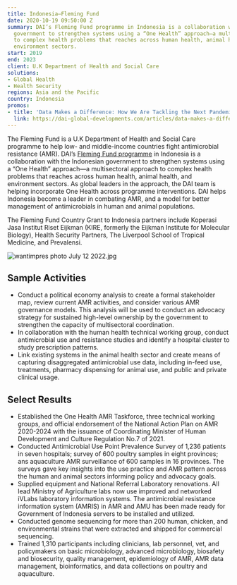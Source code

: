 ```yaml
---
title: Indonesia—Fleming Fund
date: 2020-10-19 09:50:00 Z
summary: DAI’s Fleming Fund programme in Indonesia is a collaboration with the Indonesian
  government to strengthen systems using a “One Health” approach—a multisectoral approach
  to complex health problems that reaches across human health, animal health, and
  environment sectors.
start: 2019
end: 2023
client: U.K Department of Health and Social Care
solutions:
- Global Health
- Health Security
regions: Asia and the Pacific
country: Indonesia
promos:
- title: 'Data Makes a Difference: How We Are Tackling the Next Pandemic'
  link: https://dai-global-developments.com/articles/data-makes-a-difference-how-we-are-tackling-the-next-pandemic
---
```


The Fleming Fund is a U.K Department of Health and Social Care programme to help low- and middle-income countries fight antimicrobial resistance (AMR). DAI’s [Fleming Fund programme](https://www.flemingfund.org/) in Indonesia is a collaboration with the Indonesian government to strengthen systems using a “One Health” approach—a multisectoral approach to complex health problems that reaches across human health, animal health, and environment sectors. As global leaders in the approach, the DAI team is helping incorporate One Health across programme interventions. DAI helps Indonesia become a leader in combating AMR, and a model for better management of antimicrobials in human and animal populations.  

The Fleming Fund Country Grant to Indonesia partners include Koperasi Jasa Institut Riset Eijkman (KIRE, formerly the Eijkman Institute for Molecular Biology), Health Security Partners, The Liverpool School of Tropical Medicine, and Prevalensi. 

![wantimpres photo July 12 2022.jpg](/uploads/wantimpres%20photo%20July%2012%202022.jpg)

## Sample Activities 

* Conduct a political economy analysis to create a formal stakeholder map, review current AMR activities, and consider various AMR governance models. This analysis will be used to conduct an advocacy strategy for sustained high-level ownership by the government to strengthen the capacity of multisectoral coordination. 
* In collaboration with the human health technical working group, conduct antimicrobial use and resistance studies and identify a hospital cluster to study prescription patterns. 
* Link existing systems in the animal health sector and create means of capturing disaggregated antimicrobial use data, including in-feed use, treatments, pharmacy dispensing for animal use, and public and private clinical usage.  

## Select Results

* Established the One Health AMR Taskforce, three technical working groups, and official endorsement of the National Action Plan on AMR 2020-2024 with the issuance of Coordinating Minister of Human Development and Culture Regulation No.7 of 2021.
* Conducted Antimicrobial Use Point Prevalence Survey of 1,236 patients in seven hospitals; survey of 600 poultry samples in eight provinces; ans aquaculture AMR surveillance of 600 samples in 16 provinces. The surveys gave key insights into the use practice and AMR pattern across the human and animal sectors informing policy and advocacy goals.  
* Supplied equipment and National Referral Laboratory renovations. All lead Ministry of Agriculture labs now use improved and networked iVLabs laboratory information systems. The antimicrobial resistance information system (AMRIS) in AMR and AMU has been made ready for Government of Indonesia servers to be installed and utilized.  
* Conducted genome sequencing for more than 200 human, chicken, and environmental strains that were extracted and shipped for commercial sequencing. 
* Trained 1,310 participants including clinicians, lab personnel, vet, and policymakers on basic microbiology, advanced microbiology, biosafety and biosecurity, quality management, epidemiology of AMR, AMR data management, bioinformatics, and data collections on poultry and aquaculture. 